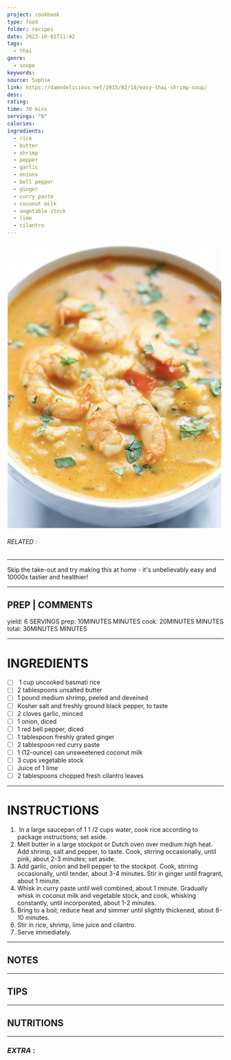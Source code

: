 ```yaml
---
project: cookbook
type: food
folder: recipes
date: 2023-10-01T11:42
tags:
  - thai
genre:
  - soupe
keywords: 
source: Sophie
link: https://damndelicious.net/2015/02/18/easy-thai-shrimp-soup/
desc: 
rating: 
time: 30 mins
servings: "6"
calories: 
ingredients:
  - rice
  - butter
  - shrimp
  - pepper
  - garlic
  - onions
  - bell pepper
  - ginger
  - curry paste
  - coconut milk
  - vegetable stock
  - lime
  - cilantro
---
```


![IMAGE](image_572.png)

###### *RELATED* : 
---
Skip the take-out and try making this at home - it's unbelievably easy and 10000x tastier and healthier!

---
## PREP | COMMENTS

yield: 6 SERVINGS
prep: 10MINUTES MINUTES
cook: 20MINUTES MINUTES
total: 30MINUTES MINUTES

---
# INGREDIENTS

- [ ]  1 cup uncooked basmati rice
- [ ] 2 tablespoons unsalted butter
- [ ] 1 pound medium shrimp, peeled and deveined
- [ ] Kosher salt and freshly ground black pepper, to taste
- [ ] 2 cloves garlic, minced
- [ ] 1 onion, diced
- [ ] 1 red bell pepper, diced
- [ ] 1 tablespoon freshly grated ginger
- [ ] 2 tablespoon red curry paste
- [ ] 1 (12-ounce) can unsweetened coconut milk
- [ ] 3 cups vegetable stock
- [ ] Juice of 1 lime
- [ ] 2 tablespoons chopped fresh cilantro leaves

---
# INSTRUCTIONS

1.  In a large saucepan of 1 1 /2 cups water, cook rice according to package instructions; set aside.
2. Melt butter in a large stockpot or Dutch oven over medium high heat. Add shrimp, salt and pepper, to taste. Cook, stirring occasionally, until pink, about 2-3 minutes; set aside.
3. Add garlic, onion and bell pepper to the stockpot. Cook, stirring occasionally, until tender, about 3-4 minutes. Stir in ginger until fragrant, about 1 minute.
4. Whisk in curry paste until well combined, about 1 minute. Gradually whisk in coconut milk and vegetable stock, and cook, whisking constantly, until incorporated, about 1-2 minutes.
5. Bring to a boil; reduce heat and simmer until slightly thickened, about 8-10 minutes.
6. Stir in rice, shrimp, lime juice and cilantro.
7. Serve immediately.

---
## NOTES



---
## TIPS



---
## NUTRITIONS



---
### *EXTRA* :



